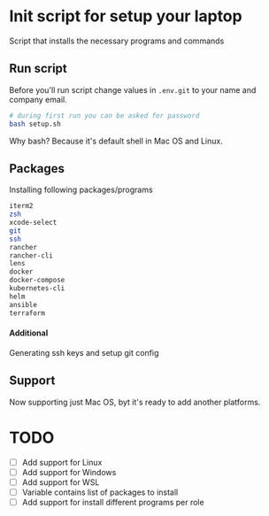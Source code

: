 # Init script for setup your laptop

Script that installs the necessary programs and commands

## Run script

Before you'll run script change values in `.env.git` to your name and company email.
```bash
# during first run you can be asked for password
bash setup.sh
```

Why bash? Because it's default shell in Mac OS and Linux.

## Packages

Installing following packages/programs

```bash
iterm2
zsh
xcode-select
git
ssh
rancher
rancher-cli
lens
docker
docker-compose
kubernetes-cli
helm
ansible
terraform
```

#### Additional

Generating ssh keys and setup git config

## Support

Now supporting just Mac OS, byt it's ready to add another platforms.

# TODO

- [ ] Add support for Linux
- [ ] Add support for Windows
- [ ] Add support for WSL
- [ ] Variable contains list of packages to install
- [ ] Add support for install different programs per role
